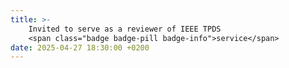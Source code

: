 ```yaml
---
title: >-
    Invited to serve as a reviewer of IEEE TPDS 
    <span class="badge badge-pill badge-info">service</span>
date: 2025-04-27 18:30:00 +0200
---
```


